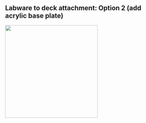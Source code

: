 ## Labware to deck attachment: Option 2 (add acrylic base plate)

<img src="https://docs.google.com/drawings/d/1WxI7JPfufW1WNjD6R4ZNeYstP389KfHb1bl1jHF2ygE/export/png" width="300">

